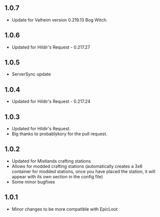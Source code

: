 ## 1.0.7
* Update for Valheim version 0.219.13 Bog Witch.

## 1.0.6
* Updated for Hildir's Request - 0.217.27

## 1.0.5
* ServerSync update

## 1.0.4
* Updated for Hildir's Request - 0.217.24

## 1.0.3
* Updated for Hildir's Request.
* Big thanks to probablykory for the pull request.

## 1.0.2
* Updated for Mistlands crafting stations
* Allows for modded crafting stations (automatically creates a 3x6 container for modded stations, once you have placed the station, it will appear with its own section in the config file)
* Some minor bugfixes

## 1.0.1
* Minor changes to be more compatible with EpicLoot